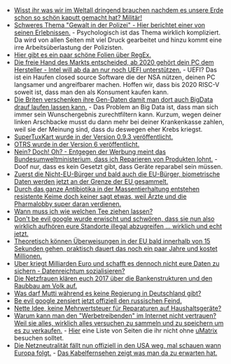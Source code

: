 * [Wisst ihr was wir im Weltall dringend brauchen nachdem es unsere Erde schon so schön kaputt gemacht hat? Militär!](https://www.heise.de/newsticker/meldung/Virgin-Galactic-Tochter-VOX-Space-soll-Militaersatelliten-starten-3893687.html)
* [Schweres Thema "Gewalt in der Polizei" - Hier berichtet einer von seinen Erlebnissen.](http://www.jetzt.de/politik/rassismus-in-der-polizei-ein-junger-polizist-berichtet) - Psychologisch ist das Thema wirklich kompliziert. Da wird von allen Seiten mit viel Druck gearbeitet und hinzu kommt eine irre Arbeitsüberlastung der Polizisten.
* [Hier gibt es ein paar schöne Folien über RegEx.](https://speakerdeck.com/thunderer/mastering-regex-incantations)
* [Die freie Hand des Markts entscheided, ab 2020 gehört dein PC dem Hersteller - Intel will ab da an nur noch UEFI unterstützen.](https://www.golem.de/news/mainboard-intel-will-ab-2020-nur-noch-uefi-statt-bios-1711-131245.html) - UEFI? Das ist ein Haufen closed source Software die der NSA nützen, deinen PC langsamer und angreifbarer machen. Hoffen wir, dass bis 2020 RISC-V soweit ist, dass man den als Konsument kaufen kann.
* [Die Briten verschenken ihre Gen-Daten damit man dort auch BigData drauf laufen lassen kann.](https://www.heise.de/newsticker/meldung/Gen-Daten-fuer-alle-Britische-Biobank-bietet-Daten-Schatz-fuer-Wissenschaft-und-Pharma-Unternehmen-3894342.html) - Das Problem an Big Data ist, dass man sich immer sein Wunschergebnis zurechtfiltern kann. Kurzum, wegen deiner linken Arschbacke musst du dann mehr bei deiner Krankenkasse zahlen, weil sie der Meinung sind, dass du deswegen eher Krebs kriegst.
* [SuperTuxKart wurde in der Version 0.9.3 veröffentlicht.](https://www.pro-linux.de/news/1/25355/supertuxkart-093-mit-zahlreichen-neuerungen.html)
* [OTRS wurde in der Version 6 veröffentlicht.](https://www.pro-linux.de/news/1/25357/otrs-6-freigegeben.html)
* [Nein? Doch! Oh? - Entgegen der Werbung meint das Bundesumweltministerium, dass ich Reparieren von Produkten lohnt.](http://www.sonnenseite.com/de/umwelt/reparieren-lohnt-sich.html) - Doof nur, dass es kein Gesetzt gibt, dass Geräte reparabel sein müssen.
* [Zuerst die Nicht-EU-Bürger und bald auch die EU-Bürger, biometrische Daten werden jetzt an der Grenze der EU gesammelt.](https://www.heise.de/newsticker/meldung/Smart-Borders-EU-Rat-gibt-gruenes-Licht-fuer-biometrische-Grenzkontrolle-3896145.html)
* [Durch das ganze Antibiotika in der Massentierhaltung entstehen resistente Keime doch keiner sagt etwas, weil Ärzte und die Pharmalobby super daran verdienen.](https://netzfrauen.org/2017/11/21/antibiotikaresistent/)
* [Wann muss ich wie welchen Tee ziehen lassen?](https://www.smarticular.net/tee-beste-ziehzeit-wirkung-zubereitung-uebersicht/)
* [Don't be evil google wurde erwischt und schwören, dass sie nun also wirklich aufhören eure Standorte illegal abzugreifen ... wirklich und echt jetzt.](https://blog.fefe.de/?ts=a4ea591c)
* [Theoretisch können Überweisungen in der EU bald innerhalb von 15 Sekunden gehen, praktisch dauert das noch ein paar Jahre und kostet Millionen.](https://blog.fefe.de/?ts=a4ea5e49)
* [Uber kriegt Milliarden Euro und schafft es dennoch nicht eure Daten zu sichern - Datenreichtum sozialisieren?](https://www.golem.de/news/loesegeld-uber-verheimlicht-hack-von-60-millionen-kundendaten-1711-131275.html)
* [Die Netzfrauen klären euch 2017 über die Bankenstrukturen und den Raubbau am Volk auf.](https://netzfrauen.org/2017/11/22/bankenkrise/)
* [Was darf Mutti während es keine Regierung in Deutschland gibt?](https://www.heise.de/tp/features/Angela-Merkel-als-Geschaeftsfuehrerin-3897104.html)
* [Be evil google zensiert jetzt offiziell den russischen Feind.](https://www.heise.de/tp/features/Google-will-Content-von-russischen-Medien-im-Ranking-herabsetzen-3897094.html)
* [Nette Idee, keine Mehrwertsteuer für Reparaturen auf Haushaltsgeräte?](http://www.sonnenseite.com/de/wirtschaft/reparaturen-von-haushaltsgeraeten-sollten-steuerlich-absetzbar-sein.html)
* [Warum kann man den "Werbetreibenden" im Internet nicht vertrauen? Weil sie alles, wirklich alles versuchen zu sammeln und zu speichern um es zu verkaufen.](https://www.heise.de/newsticker/meldung/Session-Replay-Viele-beliebte-Webseiten-zeichnen-jegliche-Texteingabe-auf-3896475.html) - [Hier](https://webtransparency.cs.princeton.edu/no_boundaries/session_replay_sites.html) eine Liste von Seiten die ihr nicht ohne [uMatrix](https://github.com/gorhill/uMatrix) besuchen solltet.
* [Die Netzneutralität fällt nun offiziell in den USA weg, mal schauen wann Europa folgt.](https://www.heise.de/newsticker/meldung/US-Republikaner-treiben-Abschaffung-der-Netzneutralitaet-voran-3897116.html) - [Das Kabelfernsehen zeigt was man da zu erwarten hat.](https://www.heise.de/forum/heise-online/News-Kommentare/US-Republikaner-treiben-Abschaffung-der-Netzneutralitaet-voran/Re-Wenn-das-kommt-wird-das-Internet-wie-das-Kabelfernsehen/posting-31403757/show/)
